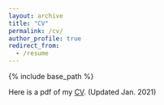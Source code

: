 ```yaml
---
layout: archive
title: "CV"
permalink: /cv/
author_profile: true
redirect_from:
  - /resume
---
```


{% include base_path %}

Here is a pdf of my [CV](http://andrew-saydjari.github.io/files/AKS_CV_HarvardG3.pdf). (Updated Jan. 2021)
